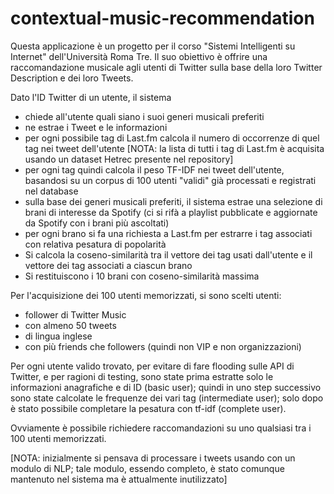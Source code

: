 # contextual-music-recommendation

Questa applicazione è un progetto per il corso "Sistemi Intelligenti su Internet" dell'Università Roma Tre.
Il suo obiettivo è offrire una raccomandazione musicale agli utenti di Twitter sulla base della loro Twitter Description e dei loro Tweets.

Dato l'ID Twitter di un utente, il sistema
- chiede all'utente quali siano i suoi generi musicali preferiti
- ne estrae i Tweet e le informazioni
- per ogni possibile tag di Last.fm calcola il numero di occorrenze di quel tag nei tweet dell'utente
[NOTA: la lista di tutti i tag di Last.fm è acquisita usando un dataset Hetrec presente nel repository]
- per ogni tag quindi calcola il peso TF-IDF nei tweet dell'utente, basandosi su un corpus di 100 utenti "validi" già processati e registrati nel database
- sulla base dei generi musicali preferiti, il sistema estrae una selezione di brani di interesse da Spotify (ci si rifà a playlist pubblicate e aggiornate da Spotify con i brani più ascoltati)
- per ogni brano si fa una richiesta a Last.fm per estrarre i tag associati con relativa pesatura di popolarità
- Si calcola la coseno-similarità tra il vettore dei tag usati dall'utente e il vettore dei tag associati a ciascun brano
- Si restituiscono i 10 brani con coseno-similarità massima



Per l'acquisizione dei 100 utenti memorizzati, si sono scelti utenti:
- follower di Twitter Music
- con almeno 50 tweets
- di lingua inglese
- con più friends che followers (quindi non VIP e non organizzazioni)

Per ogni utente valido trovato, per evitare di fare flooding sulle API di Twitter, e per ragioni di testing, sono state prima estratte solo le informazioni anagrafiche e di ID (basic user); quindi in uno step successivo sono state calcolate le frequenze dei vari tag (intermediate user); solo dopo è stato possibile completare la pesatura con tf-idf (complete user).

Ovviamente è possibile richiedere raccomandazioni su uno qualsiasi tra i 100 utenti memorizzati.


[NOTA: inizialmente si pensava di processare i tweets usando con un modulo di NLP; tale modulo, essendo completo, è stato comunque mantenuto nel sistema ma è attualmente inutilizzato]
